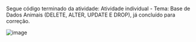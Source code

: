 Segue código terminado da atividade: Atividade individual - Tema: Base de Dados Animais (DELETE, ALTER, UPDATE E DROP), já concluído para correção.

![image](https://github.com/FelipeLobo235104/Atividade-individual---Tema-Base-de-Dados-Animais-DELETE-ALTER-UPDATE-E-DROP-/assets/165731305/145a0928-0622-4c18-a508-dcc289da4196)

